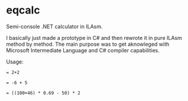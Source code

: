 eqcalc
======

Semi-console .NET calculator in ILAsm.

I basically just made a prototype in C# and then rewrote it in pure ILAsm method by method. The main purpose was to get aknowleged with Microsoft Intermediate Language and C# compiler capabilities. 

Usage:

    = 2+2

    = -6 + 5

    = ((100+46) * 0.69 - 50) * 2
